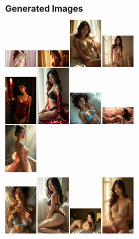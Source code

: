 # Generated Images



<img src="2025_07_14_01.webp" width="100"/> <img src="2025_07_14_02.webp" width="100"/> <img src="2025_07_14_03.webp" width="100"/> <img src="2025_07_14_04.webp" width="100"/> <img src="2025_07_14_05.webp" width="100"/> <img src="2025_07_14_06.webp" width="100"/> <img src="2025_07_14_07.webp" width="100"/> <img src="2025_07_14_08.webp" width="100"/> <img src="2025_07_14_09.webp" width="100"/>

<img src="2025_07_14_10.webp" width="100"/> <img src="2025_07_14_11.webp" width="100"/> <img src="2025_07_14_12.webp" width="100"/> <img src="2025_07_14_13.webp" width="100"/>